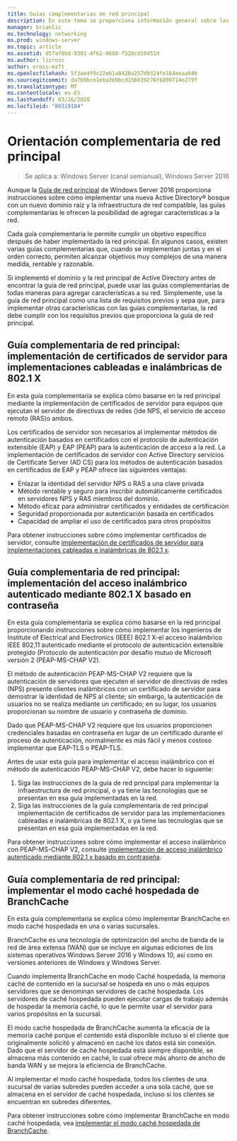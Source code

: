 ```yaml
---
title: Guías complementarias de red principal
description: En este tema se proporciona información general sobre las guías complementarias de la guía de red principal de Windows Server 2016.
manager: brianlic
ms.technology: networking
ms.prod: windows-server
ms.topic: article
ms.assetid: d57af0bd-9301-4f62-9888-f528cd10451d
ms.author: lizross
author: eross-msft
ms.openlocfilehash: 5f3ae4f9c22e61a8428a257d9324fe164eeaa04b
ms.sourcegitcommit: da7b9bce1eba369bcd156639276f6899714e279f
ms.translationtype: MT
ms.contentlocale: es-ES
ms.lasthandoff: 03/26/2020
ms.locfileid: "80319104"
---
```

# <a name="core-network-companion-guidance"></a>Orientación complementaria de red principal

>Se aplica a: Windows Server (canal semianual), Windows Server 2016

Aunque la [Guía de red principal](https://technet.microsoft.com/windows-server-docs/networking/core-network-guide/core-network-guide) de Windows Server 2016 proporciona instrucciones sobre cómo implementar una nueva Active Directory&reg; bosque con un nuevo dominio raíz y la infraestructura de red compatible, las guías complementarias le ofrecen la posibilidad de agregar características a la red.

Cada guía complementaria le permite cumplir un objetivo específico después de haber implementado la red principal. En algunos casos, existen varias guías complementarias que, cuando se implementan juntas y en el orden correcto, permiten alcanzar objetivos muy complejos de una manera medida, rentable y razonable.

Si implementó el dominio y la red principal de Active Directory antes de encontrar la guía de red principal, puede usar las guías complementarias de todas maneras para agregar características a su red. Simplemente, use la guía de red principal como una lista de requisitos previos y sepa que, para implementar otras características con las guías complementarias, la red debe cumplir con los requisitos previos que proporciona la guía de red principal.

## <a name="core-network-companion-guide-deploy-server-certificates-for-8021x-wired-and-wireless-deployments"></a>Guía complementaria de red principal: implementación de certificados de servidor para implementaciones cableadas e inalámbricas de 802.1 X 

En esta guía complementaria se explica cómo basarse en la red principal mediante la implementación de certificados de servidor para equipos que ejecutan el servidor de directivas de redes \(\)de NPS, el servicio de acceso remoto \(RAS\)o ambos.

Los certificados de servidor son necesarios al implementar métodos de autenticación basados en certificados con el protocolo de autenticación extensible \(EAP\) y EAP \(PEAP\) para la autenticación de acceso a la red. La implementación de certificados de servidor con Active Directory servicios de Certificate Server \(AD CS\) para los métodos de autenticación basados en certificados de EAP y PEAP ofrece las siguientes ventajas:

- Enlazar la identidad del servidor NPS o RAS a una clave privada
- Método rentable y seguro para inscribir automáticamente certificados en servidores NPS y RAS miembros del dominio.
- Método eficaz para administrar certificados y entidades de certificación
- Seguridad proporcionada por autenticación basada en certificados
- Capacidad de ampliar el uso de certificados para otros propósitos
  
Para obtener instrucciones sobre cómo implementar certificados de servidor, consulte [implementación de certificados de servidor para implementaciones cableadas e inalámbricas de 802.1 x](server-certs/Deploy-Server-Certificates-for-802.1X-Wired-and-Wireless-Deployments.md).  
## <a name="core-network-companion-guide-deploy-password-based-8021x-authenticated-wireless-access"></a>Guía complementaria de red principal: implementación del acceso inalámbrico autenticado mediante 802.1 X basado en contraseña

En esta guía complementaria se explica cómo basarse en la red principal proporcionando instrucciones sobre cómo implementar los ingenieros de Institute of Electrical and Electronics \(IEEE\) 802.1 X\-el acceso inalámbrico IEEE 802,11 autenticado mediante el protocolo de autenticación extensible protegido (Protocolo de autenticación por desafío mutuo de Microsoft versión 2 \(PEAP\-MS\-CHAP V2\).

El método de autenticación PEAP\-MS\-CHAP V2 requiere que la autenticación de servidores que ejecuten el servidor de directivas de redes \(NPS\) presente clientes inalámbricos con un certificado de servidor para demostrar la identidad de NPS al cliente; sin embargo, la autenticación de usuarios no se realiza mediante un certificado; en su lugar, los usuarios proporcionan su nombre de usuario y contraseña de dominio.

Dado que PEAP\-MS\-CHAP V2 requiere que los usuarios proporcionen credenciales basadas en contraseña en lugar de un certificado durante el proceso de autenticación, normalmente es más fácil y menos costoso implementar que EAP\-TLS o PEAP\-TLS.

Antes de usar esta guía para implementar el acceso inalámbrico con el método de autenticación PEAP\-MS\-CHAP V2, debe hacer lo siguiente:

1. Siga las instrucciones de la guía de red principal para implementar la infraestructura de red principal, o ya tiene las tecnologías que se presentan en esa guía implementadas en la red.
2. Siga las instrucciones de la guía complementaria de red principal implementación de certificados de servidor para las implementaciones cableadas e inalámbricas de 802.1 X, o ya tiene las tecnologías que se presentan en esa guía implementadas en la red.

Para obtener instrucciones sobre cómo implementar el acceso inalámbrico con PEAP\-MS\-CHAP V2, consulte [implementación de acceso inalámbrico autenticado mediante 802.1 x basado en contraseña](wireless/a-deploy-8021X-wireless-access.md).

## <a name="core-network-companion-guide-deploy-branchcache-hosted-cache-mode"></a>Guía complementaria de red principal: implementar el modo caché hospedada de BranchCache

En esta guía complementaria se explica cómo implementar BranchCache en modo caché hospedada en una o varias sucursales.

BranchCache es una tecnología de optimización del ancho de banda de la red de área extensa (WAN) que se incluye en algunas ediciones de los sistemas operativos Windows Server 2016 y Windows 10, así como en versiones anteriores de Windows y Windows Server.

Cuando implementa BranchCache en modo Caché hospedada, la memoria caché de contenido en la sucursal se hospeda en uno o más equipos servidores que se denominan servidores de caché hospedada. Los servidores de caché hospedada pueden ejecutar cargas de trabajo además de hospedar la memoria caché, lo que le permite usar el servidor para varios propósitos en la sucursal.

El modo caché hospedada de BranchCache aumenta la eficacia de la memoria caché porque el contenido está disponible incluso si el cliente que originalmente solicitó y almacenó en caché los datos está sin conexión. Dado que el servidor de caché hospedada está siempre disponible, se almacena más contenido en caché, lo cual ofrece más ahorro de ancho de banda WAN y se mejora la eficiencia de BranchCache.

Al implementar el modo caché hospedada, todos los clientes de una sucursal de varias subredes pueden acceder a una sola caché, que se almacena en el servidor de caché hospedada, incluso si los clientes se encuentran en subredes diferentes.

Para obtener instrucciones sobre cómo implementar BranchCache en modo caché hospedada, vea [implementar el modo caché hospedada de BranchCache](bc-hcm/1-Deploy-Bc-Hcm.md).
